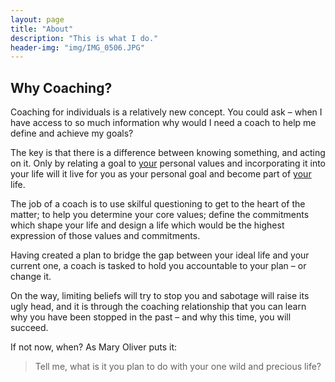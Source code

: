 ```yaml
---
layout: page
title: "About"
description: "This is what I do."
header-img: "img/IMG_0506.JPG"
---
```



## Why Coaching?
Coaching for individuals is a relatively new concept. You could ask – when I have access to so much information why would I need a coach to help me define and achieve my goals?

The key is that there is a difference between knowing something, and acting on it. Only by relating a goal to <u>your</u> personal values and incorporating it into your life will it live for you as your personal goal and become part of <u>your</u> life.

The job of a coach is to use skilful questioning to get to the heart of the matter; to help you determine your core values; define the commitments which shape your life and design a life which would be the highest expression of those values and commitments.

Having created a plan to bridge the gap between your ideal life and your current one, a coach is tasked to hold you accountable to your plan – or change it. 

On the way, limiting beliefs will try to stop you and sabotage will raise its ugly head, and it is through the coaching relationship that you can learn why you have been stopped in the past – and why this time, you will succeed.

If not now, when? As Mary Oliver puts it:

> Tell me, what is it you plan to do with your one wild and precious life?


